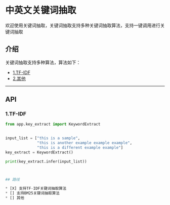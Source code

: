 #  中英文关键词抽取
欢迎使用关键词抽取，关键词抽取支持多种关键词抽取算法，支持一键调用进行关键词抽取




## 介绍

关键词抽取支持多种算法，算法如下：
- [1.TF-IDF](#1TF-IDF)
- [2.其他](#2其他)




---
## API



### 1.TF-IDF


```python
from app.key_extract import KeywordExtract

    
input_list = ["this is a sample",
              "this is another example example example",
              "this is a different example example"]
key_extract = KeywordExtract()

print(key_extract.infer(input_list))



## 路线

* [X] 支持TF-IDF关键词抽取算法
* [] 支持BM25关键词抽取算法
* [] 其他

